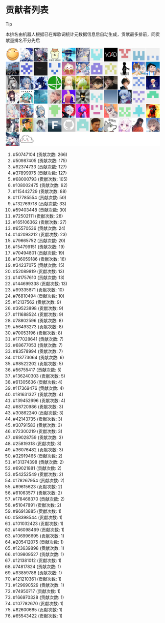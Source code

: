 # 贡献者列表

> [!TIP]
> 本排名由机器人根据已在库歌词统计元数据信息后自动生成，贡献最多排前，同贡献量排名不分先后

![贡献者头像画廊](./CONTRIBUTORS.svg)

1. #50747104 (贡献次数: 266)
2. #50987405 (贡献次数: 175)
3. #92374733 (贡献次数: 127)
4. #37899975 (贡献次数: 127)
5. #68000793 (贡献次数: 105)
6. #108002475 (贡献次数: 92)
7. #115442729 (贡献次数: 88)
8. #117785554 (贡献次数: 50)
9. #132769718 (贡献次数: 33)
10. #59403448 (贡献次数: 30)
11. #72502111 (贡献次数: 28)
12. #165106362 (贡献次数: 27)
13. #65570536 (贡献次数: 24)
14. #142093212 (贡献次数: 23)
15. #79665752 (贡献次数: 20)
16. #154799151 (贡献次数: 19)
17. #70494801 (贡献次数: 19)
18. #136059186 (贡献次数: 16)
19. #34237075 (贡献次数: 15)
20. #52089819 (贡献次数: 13)
21. #141757610 (贡献次数: 13)
22. #144699338 (贡献次数: 13)
23. #99335871 (贡献次数: 10)
24. #76810494 (贡献次数: 10)
25. #12137562 (贡献次数: 9)
26. #39523898 (贡献次数: 9)
27. #111688524 (贡献次数: 9)
28. #78802596 (贡献次数: 8)
29. #56493273 (贡献次数: 8)
30. #70053196 (贡献次数: 8)
31. #177028641 (贡献次数: 7)
32. #68677053 (贡献次数: 7)
33. #83578994 (贡献次数: 7)
34. #113773064 (贡献次数: 6)
35. #98522202 (贡献次数: 5)
36. #56755417 (贡献次数: 5)
37. #136240303 (贡献次数: 5)
38. #91305636 (贡献次数: 4)
39. #117369476 (贡献次数: 4)
40. #181631327 (贡献次数: 4)
41. #139452696 (贡献次数: 4)
42. #68720986 (贡献次数: 3)
43. #30862240 (贡献次数: 3)
44. #42143735 (贡献次数: 3)
45. #30791583 (贡献次数: 3)
46. #72300219 (贡献次数: 3)
47. #69028759 (贡献次数: 3)
48. #25819318 (贡献次数: 3)
49. #36076482 (贡献次数: 3)
50. #32919465 (贡献次数: 2)
51. #131374398 (贡献次数: 2)
52. #69021881 (贡献次数: 2)
53. #54252549 (贡献次数: 2)
54. #178267954 (贡献次数: 2)
55. #69615623 (贡献次数: 2)
56. #91063577 (贡献次数: 2)
57. #178468370 (贡献次数: 2)
58. #51047891 (贡献次数: 2)
59. #96913885 (贡献次数: 1)
60. #58398544 (贡献次数: 1)
61. #101032423 (贡献次数: 1)
62. #146098469 (贡献次数: 1)
63. #106996695 (贡献次数: 1)
64. #205412075 (贡献次数: 1)
65. #123639898 (贡献次数: 1)
66. #109809527 (贡献次数: 1)
67. #121381012 (贡献次数: 1)
68. #74817824 (贡献次数: 1)
69. #93859788 (贡献次数: 1)
70. #121210361 (贡献次数: 1)
71. #129690529 (贡献次数: 1)
72. #74950717 (贡献次数: 1)
73. #166970328 (贡献次数: 1)
74. #107782670 (贡献次数: 1)
75. #82600685 (贡献次数: 1)
76. #65543422 (贡献次数: 1)

